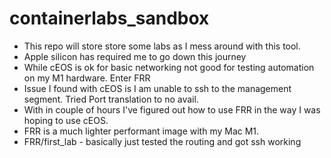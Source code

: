 # containerlabs_sandbox
- This repo will store store some labs as I mess around with this tool.
- Apple silicon has required me to go down this journey
- While cEOS is ok for basic networking not good for testing automation on my M1 hardware. Enter FRR
- Issue I found with cEOS is I am unable to ssh to the management segment. Tried Port translation to no avail.
- With in couple of hours I've figured out how to use FRR in the way I was hoping to use cEOS.
- FRR is a much lighter performant image with my Mac M1.
- FRR/first_lab - basically just tested the routing and got ssh working

